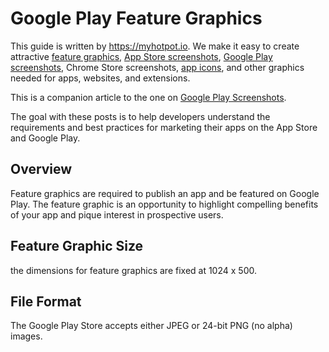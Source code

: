 # Google Play Feature Graphics
This guide is written by https://myhotpot.io. We make it easy to create attractive [feature graphics](https://myhotpot.io/templates/google_play_feature_graphic?s=github), [App Store screenshots](https://myhotpot.io/templates/iphone_xs_max?s=github), [Google Play screenshots](https://myhotpot.io/templates/samsung_s9?s=github), Chrome Store screenshots, [app icons](https://myhotpot.io/templates/app_store_icon), and other graphics needed for apps, websites, and extensions.

This is a companion article to the one on [Google Play Screenshots](https://github.com/HotpotDesign/Google-Play-Screenshots).

The goal with these posts is to help developers understand the requirements and best practices for marketing their apps on the App Store and Google Play.

## Overview
Feature graphics are required to publish an app and be featured on Google Play. The feature graphic is an opportunity to highlight compelling benefits of your app and pique interest in prospective users.

## Feature Graphic Size
the dimensions for feature graphics are fixed at 1024 x 500.

## File Format
The Google Play Store accepts either JPEG or 24-bit PNG (no alpha) images.
